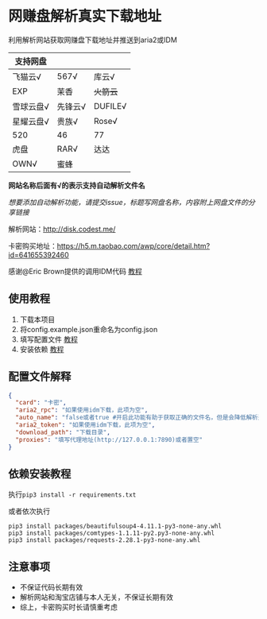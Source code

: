 # 网赚盘解析真实下载地址

利用解析网站获取网赚盘下载地址并推送到aria2或IDM

| 支持网盘  |      |         |
|-------|------|---------|
| 飞猫云√  | 567√ | 库云√     |
| EXP   | 茉香   | ~~火箭云~~ |
| 雪球云盘√ | 先锋云√ | DUFILE√ |
| 星耀云盘√ | 贵族√  | Rose√   |
| 520   | 46   | 77      |
| 虎盘    | RAR√ | 达达      |
| OWN√  | 蜜蜂   |         |

**网站名称后面有√的表示支持自动解析文件名**

_想要添加自动解析功能，请提交issue，标题写网盘名称，内容附上网盘文件的分享链接_

解析网站：<http://disk.codest.me/>

卡密购买地址：<https://h5.m.taobao.com/awp/core/detail.htm?id=641655392460>

感谢@Eric
Brown提供的调用IDM代码 [教程](https://stackoverflow.com/questions/22587681/use-idminternet-download-manager-api-with-python)

## 使用教程

1. 下载本项目
2. 将config.example.json重命名为config.json
3. 填写配置文件 [教程](#jump1)
4. 安装依赖 [教程](#jump2)

## 配置文件解释<a id="jump1"></a>

```json
{
  "card": "卡密",
  "aria2_rpc": "如果使用idm下载，此项为空",
  "auto_name": "false或者true #开启此功能有助于获取正确的文件名，但是会降低解析速度",
  "aria2_token": "如果使用idm下载，此项为空",
  "download_path": "下载目录",
  "proxies": "填写代理地址(http://127.0.0.1:7890)或者置空"
}
```

## 依赖安装教程<a id="jump2"></a>

执行`pip3 install -r requirements.txt`

或者依次执行

```commandline
pip3 install packages/beautifulsoup4-4.11.1-py3-none-any.whl
pip3 install packages/comtypes-1.1.11-py2.py3-none-any.whl
pip3 install packages/requests-2.28.1-py3-none-any.whl
```

## 注意事项

* 不保证代码长期有效
* 解析网站和淘宝店铺与本人无关，不保证长期有效
* 综上，卡密购买时长请慎重考虑